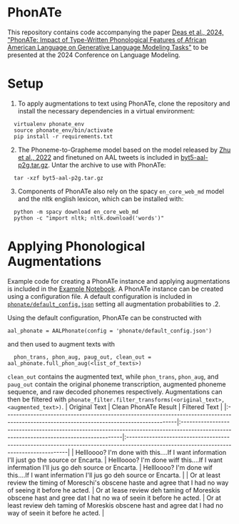 # PhonATe
This repository contains code accompanying the paper [Deas et al., 2024, "PhonATe: Impact of Type-Written Phonological Features of African American Language on Generative Language Modeling Tasks"](https://openreview.net/pdf?id=rXEwxmnGQs) to be presented at the 2024 Conference on Language Modeling.

# Setup
1. To apply augmentations to text using PhonATe, clone the repository and install the necessary dependencies in a virtual environment:
  ```
    virtualenv phonate_env
    source phonate_env/bin/activate
    pip install -r requirements.txt
  ```

2. The Phoneme-to-Grapheme model based on the model released by [Zhu et al., 2022](https://arxiv.org/abs/2204.03067) and finetuned on AAL tweets is included in [byt5-aal-p2g.tar.gz](byt5-aal-p2g.tar.gz). Untar the archive to use with PhonATe:
  ```
    tar -xzf byt5-aal-p2g.tar.gz
  ```

3. Components of PhonATe also rely on the spacy `en_core_web_md` model and the nltk english lexicon, which can be installed with:
  ```
    python -m spacy download en_core_web_md
    python -c "import nltk; nltk.download('words')"
  ```

# Applying Phonological Augmentations
Example code for creating a PhonATe instance and applying augmentations is included in the [Example Notebook](phonate_example.ipynb). A PhonATe instance can be created using a configuration file. A default configuration is included in [`phonate/default_config.json`](phonate/default_config.json) setting all augmentation probabilities to .2.

Using the default configuration, PhonATe can be constructed with 
```
aal_phonate = AALPhonate(config = 'phonate/default_config.json')
```
and then used to augment texts with
```
  phon_trans, phon_aug, paug_out, clean_out = aal_phonate.full_phon_aug(<list_of_texts>)
```
`clean_out` contains the augmented text, while `phon_trans`, `phon_aug`, and `paug_out` contain the original phoneme transcription, augmented phoneme sequence, and raw decoded phonemes respectively. Augmentations can then be filtered with `phonate_filter.filter_transforms(<original_text>, <augmented_text>)`.
| Original Text                                                                                                                             | Clean PhonATe Result                                                                                                                   | Filtered Text                                                                                                                          |
|:------------------------------------------------------------------------------------------------------------------------------------------|:---------------------------------------------------------------------------------------------------------------------------------------|:---------------------------------------------------------------------------------------------------------------------------------------|
| Hellloooo? I'm done with this....If I want information I'll just go the source or Encarta.                                                | Hellloooo? I'm done wiff this....If I want infermation I'll jus go deh source or Encarta.                                              | Hellloooo? I'm done wif this....If I want infermation I'll jus go deh source or Encarta.                                               |
| Or at least review the timing of Moreschi's obscene haste and agree that I had no way of seeing it before he acted.                       | Or at lease review deh taming of Moreskis obscene hast and gree dat I hat no wa of seein it before he acted.                           | Or at least review deh taming of Moreskis obscene hast and agree dat I had no way of seein it before he acted.                         |
